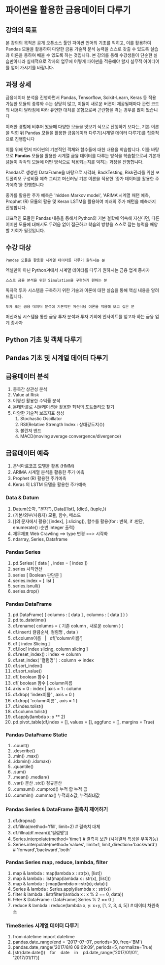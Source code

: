 # 파이썬을 활용한 금융데이터 다루기


## 강의의 목표

본 강의의 목적은 공개 오픈소스 툴인 파이썬 언어의 기초를 익히고, 이를 활용하여 Pandas 모듈을 활용하여 다양한 금융 기술적 분석 능력을 스스로 갖출 수 있도록 실습과 이론을 통하여 배울 수 있도록 하는 것입니다. 본 강의를 통해 수강생들이 단순한 실습만아니라 실제적으로 각자의 업무에 어떻게 파이썬을 적용해야 할지 실무적 아이디어를 얻어 가시기를 바랍니다.


## 과정 상세

금융데이터 분석을 진행하면서 Pandas, Tensorflow, Scikit-Learn, Keras 등 적용 가능한 모듈의 종류와 수는 상당히 많고, 이들이 새로운 버젼이 제공될때마다 관련 코드의 내용이 달라짐에 따라 유연한 대처를 못함으로써 곤란함을 격는 경우를 많이 봤습니다 

이러한 경험에 비추어 봤을때 다양한 모듈을 맛보기 식으로 진행하기 보다는, 기본 이론을 익힌 뒤 Pandas 모듈을 활용한 금융데이터 다루기(시계열 데이터 다루기)를 집중적으로 진행합니다 

이를 위해 먼저 파이썬의 기본적인 객체와 함수들에 대한 내용을 학습합니다. 이를 바탕으로 **Pandas** 모듈을 활용한 시계열 금융 데이터를 다루는 방식을 학습함으로써 기본개념들이 각각의 모듈에 어떤 방식으로 적용되는지를 익히는 과정을 진행합니다.

Pandas로 생성한 DataFrame을 바탕으로 시각화, BackTesting, Risk관리를 위한 포트폴리오 구성비율 예측 그리고 머신러닝 기본 이론을 적용한 '종가 데이터를 활용한 주가예측'을 진행합니다

종가를 활용한 주가 예측은 'hidden Markov model', 'ARIMA'시계열 패턴 예측, Prophet (R) 모듈의 활용 및 Keran LSTM을 활용하여 미래의 주가 패턴을 예측까지 진행합니다.

대표적인 모듈인 Pandas 내용을 통해서 Python의 기본 철학에 익숙해 지신다면, 다른 어떠한 모듈에 대해서도 두려움 없이 접근하고 학습의 방향을 스스로 잡는 능력을 배양할 기회가 될것입니다.


## 수강 대상
    Pandas 모듈을 활용한 시계열 데이터를 다루기 원하시는 분 

엑셀만이 아닌 Python겨에서 시계열 데이터를 다루기 원하시는 금융 업계 종사자

    스스로 금융 분석을 위한 Simulation을 구현하기 원하는 분

독자적 투자 시스템을 구축하기 위한 기술과 이론에 대한 실습을 통해 핵심 내용을 알려드립니다.

    투자 또는 금융 데이터 분석에 기본적인 머신러닝 이론을 적용해 보고 싶은 분

머신러닝 시스템을 통한 금융 투자 분석과 투자 기회에 인사이트를 얻고자 하는 금융 업계 종사자



## Python 기초 및 객체 다루기

## Pandas 기초 및 시계열 데이터 다루기

## 금융데이터 분석
1. 종목간 상관성 분석
2. Value at Risk
3. 이평선 활용한 수익률 분석
4. 몬테카를로 시뮬레이션을 활용한 최적의 포트폴리오 찾기
5. 다양한 기술적 보조지표 생성
    1. Stochastic Oscillator
    2. RSI(Relative Strength Index : 상대강도지수)
    3. 볼린저 밴드
    4. MACD(moving average convergence/divergence)

## 금융데이터 예측
1. 은닉마르코프 모델을 활용 (HMM)
1. ARIMA 시계열 분석을 활용한 주가 예측
2. Prophet (R) 활용한 주가예측
3. Keras 의 LSTM 모델을 활용한 주가예측





### **Data & Datum**
1. Datum(숫자, "문자"), Data([list], {dict}, (tuple,))
1. (기본/외부/사용자) 모듈, 함수, 메소드
1. []의 문자에서 활용( [index], [:slicing]), 함수를 활용{for : 반복, if :판단, enumerate() :순번 integer 출력}
1. 재무제표 Web Crawling ==> type 변경 ==> 시각화
1. ndarray, Series, Dataframe

### **Pandas Series**
1. pd.Series( [ data ] , index = [ index ])
1. series 사칙연산
1. series [ Boolean 판단문 ]
1. series.index = [ list ]
1. series.isnull()
1. series.drop()

### **Pandas DataFrame**
1. pd.DataFrame( { columns :  [ data ] , columns :  [ data ] } )
1. pd.to_datetime()
1. df.rename( columns = { 기존 column , 새로운 column } )
1. df.insert( 컬럼순서,  컬럼명 ,  data )
1. df.column이름 &nbsp; | &nbsp; df['column이름']
1. df [ index Slicing ]
1. df.iloc[ index slicing,  column slicing ]
1. df.reset_index()        :  index  -> column
1. df.set_index( '컬럼명' ) :  column -> index
1. df.sort_index()
1. df.sort_value()
1. df[ boolean 함수 ]
1. df[ boolean 함수 ].column이름
1. axis = 0 : index | axis = 1 : column
1. df.drop( 'index이름'  , axis = 0 )
1. df.drop( 'column이름' ,  axis = 1 )
1. df.index.tolist()
1. df.column.tolist()
1. df.apply(lambda x: x ** 2)  
1. pd.pivot_table(df,index = [], values = [], aggfunc = [], margins = True)

### **Pandas DataFrame Static**
1. .count()
1. .describe()
1. .min()     .max()
1. .idxmin()  .idxmax()
1. .quantile()   
1. .sum()
1. .mean()    .median()
1. .var() 분산 .std() 정규분산
1. .cumsum()  .cumprod()  누적 합    누적 곱
1. .cummin()  .cummax()   누적최소값, 누적최대값

### **Pandas Series & DataFrame 결측치 제어하기**
1. df.dropna()
1. df.fillna(method='ffill',  limit=2)  # 결측치 대체
1. df.fillna(df.mean()['컬럼명'])   
1. Series.interpolate(method='time')    # 결측치 보간 (시계열적 특성을 부여가능)
1. Series.interpolate(method='values', limit=1, limit_direction='backward') # 'forward','backward','both'

### **Pandas Series map, reduce, lambda, filter**
1. map & lambda : map(lambda x : str(x), [list])
1. map & lambda : list(map(lambda x : str(x), [list]))
1. map & lambda : <strike>[ map(lambda x : str(x), data) ]</strike>
1. Series & lambda : Series.apply(lambda x : str(x))
1. filter & lambda : list(filter(lambda x : x % 2 == 0,  data))
1. <strike>filter</strike> & DataFrame : DataFrame[ Series % 2 == 0 ]
1. reduce & lambda : reduce(lambda x, y: x+y, [1, 2, 3, 4, 5])      # 데이터 차원축소

### **TimeSeries 시계열 데이터 다루기**
1. from datetime import datetime
1. pandas.date_range(end = '2017-07-01', periods=30, freq='BM')  
1. pandas.date_range('2017/8/8 09:09:09', periods=5, normalize=True)
1. [str(date.date()) &nbsp;&nbsp; for &nbsp;&nbsp; date &nbsp;&nbsp; in &nbsp;&nbsp; pd.date_range('2017/01/01', '2017/01/11')]